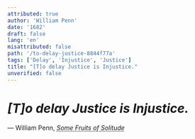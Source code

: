 ```yaml
---
attributed: true
author: 'William Penn'
date: '1682'
draft: false
lang: 'en'
misattributed: false
path: '/to-delay-justice-8844f77a'
tags: ['Delay', 'Injustice', 'Justice']
title: "[T]o delay Justice is Injustice."
unverified: false
---
```


# *[T]o delay Justice is Injustice.*
&mdash; William Penn, <cite><em><abbr title="ISBN-13: 9781419148026">Some Fruits of Solitude</abbr></em></cite>